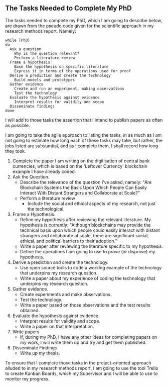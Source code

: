## The Tasks Needed to Complete My PhD

The tasks needed to complete my PhD, which I am going to describe below, are drawn from the pseudo code given for the scientific approach in my research methods report. Namely:

    while [PhD]
    do
      Ask a question
        Why is the question relevant?
        Perform a literature review
      Frame a hypothesis
        Base the hypothesis on specific literature
        Express it in terms of the operations used for proof
      Derive a prediction and create the technology
        Build models and prototypes
      Gather evidence
        Create and run an experiment, making observations
        Test the technology
      Evaluate the hypothesis against evidence
        Interpret results for validity and scope
      Disseminate findings
    done

I will add to those tasks the assertion that I intend to publish papers as often as possible. 

I am going to take the agile approach to listing the tasks, in as much as I am not going to estimate how long each of these tasks may take, but rather, the jobs listed are substantial, and as I complete them, I shall record how long they took. 

1. Complete the paper I am writing on the digitisation of central bank currencies, which is based on the 'Leftover Currency' blockchain example I have already coded. 
2. Ask the Question.
    + Describe the relevance of the question I've asked, namely: "Are Blockchain Systems the Basis Upon Which People Can Easily Interact With Distant Strangers and Collaborate at Scale?"
    + Perform a literature review
        + Include the social and ethical aspects of my research, not just the technological.
3. Frame a Hypothesis.
    + Refine my hypothesis after reviewing the relevant literature. My hypothesis is currently: "Although blockchains may provide the technical basis upon which people could easily interact with distant strangers and collaborate at scale, there are significant social, ethical, and political barriers to their adoption."
    + Write a paper after reviewing the literature specific to my hypothesis.
    + Define the operations I am going to use to prove (or disprove) my hypothesis.
4. Derive a prediction and create the technology.
    + Use open source tools to code a working example of the technology that underpins my research question.
    + Write a paper about my experience of coding the technology that underpins my research question.
5. Gather evidence.
    + Create experiments and make observations.    
    + Test the technology.
    + Write a paper based on those observations and the test results obtained.
6. Evaluate the hypothesis against evidence.
    + Interpret results for validity and scope.
    + Write a paper on that interpretation.
7. Write papers
    + If, during my PhD, I have any other ideas for completing papers on my work, I will write them up and try and get them published.
8. Disseminate Findings
    + Write up my thesis.

To ensure that I complete those tasks in the project-oriented approach alluded to in my research methods report, I am going to use the tool Trello to create Kanban Boards, which my Supervisor and I will be able to use to monitor my progress.
 